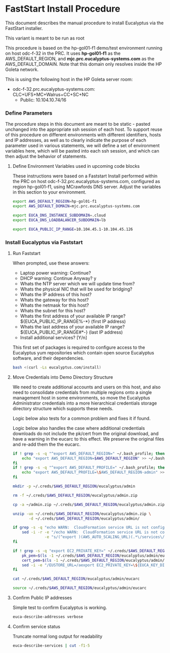 # FastStart Install Procedure

This document describes the manual procedure to install Eucalyptus via the FastStart installer.

This variant is meant to be run as root

This procedure is based on the hp-gol01-f1 demo/test environment running on host odc-f-32 in the PRC.
It uses **hp-gol01-f1** as the AWS_DEFAULT_REGION, and **mjc.prc.eucalyptus-systems.com** as the
AWS_DEFAULT_DOMAIN. Note that this domain only resolves inside the HP Goleta network.

This is using the following host in the HP Goleta server room:
- odc-f-32.prc.eucalyptus-systems.com: CLC+UFS+MC+Walrus+CC+SC+NC
  - Public: 10.104.10.74/16

### Define Parameters

The procedure steps in this document are meant to be static - pasted unchanged into the appropriate
ssh session of each host. To support reuse of this procedure on different environments with
different identifiers, hosts and IP addresses, as well as to clearly indicate the purpose of each
parameter used in various statements, we will define a set of environment variables here, which
will be pasted into each ssh session, and which can then adjust the behavior of statements.

1. Define Environment Variables used in upcoming code blocks

    These instructions were based on a Faststart Install performed within the PRC on host
    odc-f-32.prc.eucalyptus-systems.com, configured as region hp-gol01-f1, using MCrawfords
    DNS server. Adjust the variables in this section to your environment.

    ```bash
    export AWS_DEFAULT_REGION=hp-gol01-f1
    export AWS_DEFAULT_DOMAIN=mjc.prc.eucalyptus-systems.com

    export EUCA_DNS_INSTANCE_SUBDOMAIN=.cloud
    export EUCA_DNS_LOADBALANCER_SUBDOMAIN=lb

    export EUCA_PUBLIC_IP_RANGE=10.104.45.1-10.104.45.126
    ```

### Install Eucalyptus via Faststart

1. Run Faststart

    When prompted, use these answers:

    * Laptop power warning: Continue?                          <enter>
    * DHCP warning: Continue Anyway?                           y
    * Whats the NTP server which we will update time from?    <enter>
    * Whats the physical NIC that will be used for bridging?  <enter>
    * Whats the IP address of this host?                      <enter>
    * Whats the gateway for this host?                        <enter>
    * Whats the netmask for this host?                        <enter>
    * Whats the subnet for this host?                         <enter>
    * Whats the first address of your available IP range?     ${EUCA_PUBLIC_IP_RANGE%-*} (first IP address)
    * Whats the last address of your available IP range?      ${EUCA_PUBLIC_IP_RANGE#*-} (last IP address)
    * Install additional services? [Y/n]                       <enter>

   This first set of packages is required to configure access to the Eucalyptus yum repositories
   which contain open source Eucalyptus software, and their dependencies.

    ```bash
    bash <(curl -Ls eucalyptus.com/install)
    ```

2. Move Credentials into Demo Directory Structure

    We need to create additional accounts and users on this host, and also need to consolidate
    credentials from multiple regions onto a single management host in some environments, so
    move the Eucalyptus Administrator credentials into a more hierarchical credentials storage
    directory structure which supports these needs.

    Logic below also tests for a common problem and fixes it if found.

    Logic below also handles the case where additional credentials downloads do not include the
    pk/cert from the original download, and have a warning in the eucarc to this effect. We 
    preserve the original files and re-add them the the eucarc.

    ```bash
    if ! grep -s -q "^export AWS_DEFAULT_REGION=" ~/.bash_profile; then
        echo "export AWS_DEFAULT_REGION=$AWS_DEFAULT_REGION" >> ~/.bash_profile
    fi
    if ! grep -s -q "^export AWS_DEFAULT_PROFILE=" ~/.bash_profile; then
        echo "export AWS_DEFAULT_PROFILE=\$AWS_DEFAULT_REGION-admin" >> ~/.bash_profile
    fi

    mkdir -p ~/.creds/$AWS_DEFAULT_REGION/eucalyptus/admin

    rm -f ~/.creds/$AWS_DEFAULT_REGION/eucalyptus/admin.zip
 
    cp -a ~/admin.zip ~/.creds/$AWS_DEFAULT_REGION/eucalyptus/admin.zip

    unzip -uo ~/.creds/$AWS_DEFAULT_REGION/eucalyptus/admin.zip \
           -d ~/.creds/$AWS_DEFAULT_REGION/eucalyptus/admin/

    if grep -s -q "echo WARN:  CloudFormation service URL is not configured" ~/.creds/$AWS_DEFAULT_REGION/eucalyptus/admin/eucarc; then
        sed -i -r -e "/echo WARN:  CloudFormation service URL is not configured/d" \
                  -e "s/(^export )(AWS_AUTO_SCALING_URL)(.*\/services\/)(AutoScaling$)/\1\2\3\4\n\1AWS_CLOUDFORMATION_URL\3CloudFormation/" ~/.creds/$AWS_DEFAULT_REGION/eucalyptus/admin/eucarc
    fi

    if ! grep -s -q "export EC2_PRIVATE_KEY=" ~/.creds/$AWS_DEFAULT_REGION/eucalyptus/admin/eucarc; then
        pk_pem=$(ls -1 ~/.creds/$AWS_DEFAULT_REGION/eucalyptus/admin/euca2-admin-*-pk.pem | tail -1)
        cert_pem=$(ls -1 ~/.creds/$AWS_DEFAULT_REGION/eucalyptus/admin/euca2-admin-*-cert.pem | tail -1)
        sed -i -e "/EUSTORE_URL=/aexport EC2_PRIVATE_KEY=\${EUCA_KEY_DIR}/${pk_pem##*/}\nexport EC2_CERT=\${EUCA_KEY_DIR}/${cert_pem##*/}" ~/.creds/$AWS_DEFAULT_REGION/eucalyptus/admin/eucarc
    fi

    cat ~/.creds/$AWS_DEFAULT_REGION/eucalyptus/admin/eucarc

    source ~/.creds/$AWS_DEFAULT_REGION/eucalyptus/admin/eucarc
    ```

3. Confirm Public IP addresses

    Simple test to confirm Eucalyptus is working.

    ```bash
    euca-describe-addresses verbose
    ```

4. Confirm service status

    Truncate normal long output for readability

    ```bash
    euca-describe-services | cut -f1-5
    ```

